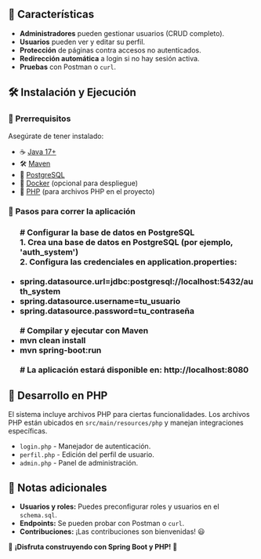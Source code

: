 <!DOCTYPE html>
<html lang="es">
<head>
    <meta charset="UTF-8">
    <meta name="viewport" content="width=device-width, initial-scale=1.0">
</head>
<body>
    <h2>📌 Características</h2>
    <ul>
        <li><strong>Administradores</strong> pueden gestionar usuarios (CRUD completo).</li>
        <li><strong>Usuarios</strong> pueden ver y editar su perfil.</li>
        <li><strong>Protección</strong> de páginas contra accesos no autenticados.</li>
        <li><strong>Redirección automática</strong> a login si no hay sesión activa.</li>
        <li><strong>Pruebas</strong> con Postman o <code>curl</code>.</li>
    </ul>
    <h2>🛠️ Instalación y Ejecución</h2>
    <h3>🔧 Prerrequisitos</h3>
    <p>Asegúrate de tener instalado:</p>
    <ul>
        <li>☕ <a href="https://adoptium.net/">Java 17+</a></li>
        <li>🛠️ <a href="https://maven.apache.org/">Maven</a></li>
        <li>🐘 <a href="https://www.postgresql.org/">PostgreSQL</a></li>
        <li>🐳 <a href="https://www.docker.com/">Docker</a> (opcional para despliegue)</li>
        <li>🐘 <a href="https://www.php.net/">PHP</a> (para archivos PHP en el proyecto)</li>
    </ul>
    <h3>🚀 Pasos para correr la aplicación</h3>
    <ul> <h3>
# Configurar la base de datos en PostgreSQL <br>
1. Crea una base de datos en PostgreSQL (por ejemplo, 'auth_system') <br>
2. Configura las credenciales en application.properties: <br><br>
<li>spring.datasource.url=jdbc:postgresql://localhost:5432/auth_system <br>
<li>spring.datasource.username=tu_usuario<br>
<li>spring.datasource.password=tu_contraseña<br><br>
# Compilar y ejecutar con Maven<br>
<li>mvn clean install <br>
<li>mvn spring-boot:run <br>
  <br>
# La aplicación estará disponible en: http://localhost:8080
    </h3> </ul>
    <h2>📂 Desarrollo en PHP</h2>
    <p>El sistema incluye archivos PHP para ciertas funcionalidades. Los archivos PHP están ubicados en <code>src/main/resources/php</code> y manejan integraciones específicas.</p>
    <ul>
        <li><code>login.php</code> - Manejador de autenticación.</li>
        <li><code>perfil.php</code> - Edición del perfil de usuario.</li>
        <li><code>admin.php</code> - Panel de administración.</li>
    </ul>
    <h2>📝 Notas adicionales</h2>
    <ul>
        <li><strong>Usuarios y roles:</strong> Puedes preconfigurar roles y usuarios en el <code>schema.sql</code>.</li>
        <li><strong>Endpoints:</strong> Se pueden probar con Postman o <code>curl</code>.</li>
        <li><strong>Contribuciones:</strong> ¡Las contribuciones son bienvenidas! 😃</li>
    </ul>

  <p>📌 <strong>¡Disfruta construyendo con Spring Boot y PHP! 🚀</strong></p>
</body>
</html>
